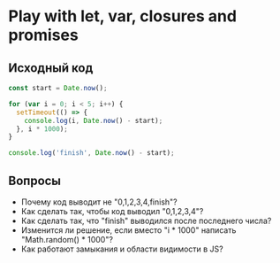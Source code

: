 # Play with let, var, closures and promises

## Исходный код

```javascript
const start = Date.now();

for (var i = 0; i < 5; i++) {
  setTimeout(() => {
    console.log(i, Date.now() - start);
  }, i * 1000);
}

console.log('finish', Date.now() - start);
```

## Вопросы

- Почему код выводит не "0,1,2,3,4,finish"?
- Как сделать так, чтобы код выводил "0,1,2,3,4"?
- Как сделать так, что "finish" выводился после последнего числа?
- Изменится ли решение, если вместо "i * 1000" написать "Math.random() * 1000"?
- Как работают замыкания и области видимости в JS?
